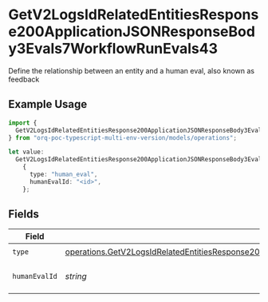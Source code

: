 # GetV2LogsIdRelatedEntitiesResponse200ApplicationJSONResponseBody3Evals7WorkflowRunEvals43

Define the relationship between an entity and a human eval, also known as feedback

## Example Usage

```typescript
import {
  GetV2LogsIdRelatedEntitiesResponse200ApplicationJSONResponseBody3Evals7WorkflowRunEvals43,
} from "orq-poc-typescript-multi-env-version/models/operations";

let value:
  GetV2LogsIdRelatedEntitiesResponse200ApplicationJSONResponseBody3Evals7WorkflowRunEvals43 =
    {
      type: "human_eval",
      humanEvalId: "<id>",
    };
```

## Fields

| Field                                                                                                                                                                                                                                | Type                                                                                                                                                                                                                                 | Required                                                                                                                                                                                                                             | Description                                                                                                                                                                                                                          |
| ------------------------------------------------------------------------------------------------------------------------------------------------------------------------------------------------------------------------------------ | ------------------------------------------------------------------------------------------------------------------------------------------------------------------------------------------------------------------------------------ | ------------------------------------------------------------------------------------------------------------------------------------------------------------------------------------------------------------------------------------ | ------------------------------------------------------------------------------------------------------------------------------------------------------------------------------------------------------------------------------------ |
| `type`                                                                                                                                                                                                                               | [operations.GetV2LogsIdRelatedEntitiesResponse200ApplicationJSONResponseBody3Evals7WorkflowRunEvals43Type](../../models/operations/getv2logsidrelatedentitiesresponse200applicationjsonresponsebody3evals7workflowrunevals43type.md) | :heavy_check_mark:                                                                                                                                                                                                                   | N/A                                                                                                                                                                                                                                  |
| `humanEvalId`                                                                                                                                                                                                                        | *string*                                                                                                                                                                                                                             | :heavy_check_mark:                                                                                                                                                                                                                   | The id of the resource                                                                                                                                                                                                               |